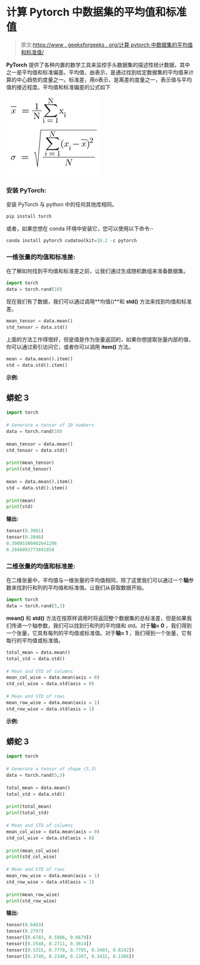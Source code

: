# 计算 Pytorch 中数据集的平均值和标准值

> 原文:[https://www . geeksforgeeks . org/计算 pytorch 中数据集的平均值和标准值/](https://www.geeksforgeeks.org/computing-the-mean-and-std-of-a-dataset-in-pytorch/)

**PyTorch** 提供了各种内置的数学工具来监控手头数据集的描述性统计数据，其中之一是平均值和标准偏差。平均值，由表示，是通过找到给定数据集的平均值来计算的中心趋势的度量之一。标准差，用σ表示，是离差的度量之一，表示值与平均值的接近程度。平均值和标准偏差的公式如下

![](img/ef4973fee506b365c2ba19daf25325aa.png)

### 安装 PyTorch:

安装 PyTorch 与 python 中的任何其他库相同。

```py
pip install torch
```

或者，如果您想在 conda 环境中安装它，您可以使用以下命令:-

```py
conda install pytorch cudatoolkit=10.2 -c pytorch
```

### 一维张量的均值和标准差:

在了解如何找到平均值和标准差之前，让我们通过生成随机数组来准备数据集。

```py
import torch
data = torch.rand(10)
```

现在我们有了数据，我们可以通过调用**均值()**和 **std()** 方法来找到均值和标准差。

```py
mean_tensor = data.mean()
std_tensor = data.std()
```

上面的方法工作得很好，但是值是作为张量返回的，如果你想提取张量内部的值，你可以通过索引访问它，或者你可以调用 **item()** 方法。

```py
mean = data.mean().item()
std = data.std().item()
```

**示例:**

## 蟒蛇 3

```py
import torch

# Generate a tensor of 10 numbers
data = torch.rand(10)     

mean_tensor = data.mean()
std_tensor = data.std()

print(mean_tensor)
print(std_tensor)

mean = data.mean().item()
std = data.std().item()

print(mean)
print(std)
```

**输出:**

```py
tensor(0.3901)
tensor(0.2846)
0.39005300402641296
0.2846093773841858
```

### 二维张量的均值和标准差:

在二维张量中，平均值与一维张量的平均值相同，除了这里我们可以通过一个**轴**参数来找到行和列的平均值和标准值。让我们从获取数据开始。

```py
import torch
data = torch.rand(5,3)
```

**mean()** 和 **std()** 方法在按原样调用时将返回整个数据集的总标准差，但是如果我们传递一个轴参数，我们可以找到行和列的平均值和 std。对于**轴= 0** ，我们得到一个张量，它具有每列的平均值或标准值。对于**轴= 1** ，我们得到一个张量，它有每行的平均值或标准值。

```py
total_mean = data.mean()
total_std = data.std()

# Mean and STD of columns
mean_col_wise = data.mean(axis = 0)
std_col_wise = data.std(axis = 0)

# Mean and STD of rows
mean_row_wise = data.mean(axis = 1)
std_row_wise = data.std(axis = 1)
```

**示例:**

## 蟒蛇 3

```py
import torch

# Generate a tensor of shape (5,3)
data = torch.rand(5,3)      

total_mean = data.mean()
total_std = data.std()

print(total_mean)
print(total_std)

# Mean and STD of columns
mean_col_wise = data.mean(axis = 0)
std_col_wise = data.std(axis = 0)

print(mean_col_wise)
print(std_col_wise)

# Mean and STD of rows
mean_row_wise = data.mean(axis = 1)
std_row_wise = data.std(axis = 1)

print(mean_row_wise)
print(std_row_wise)
```

**输出:**

```py
tensor(0.6483)
tensor(0.2797)
tensor([0.6783, 0.5986, 0.6679])
tensor([0.2548, 0.2711, 0.3614])
tensor([0.5315, 0.7770, 0.7785, 0.3403, 0.8142])
tensor([0.3749, 0.2340, 0.1397, 0.2432, 0.1386])
```